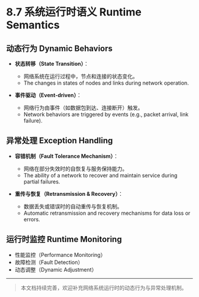 # 8.7 系统运行时语义 Runtime Semantics

## 动态行为 Dynamic Behaviors

- **状态转移（State Transition）**：
  - 网络系统在运行过程中，节点和连接的状态变化。
  - The changes in states of nodes and links during network operation.

- **事件驱动（Event-driven）**：
  - 网络行为由事件（如数据包到达、连接断开）触发。
  - Network behaviors are triggered by events (e.g., packet arrival, link failure).

## 异常处理 Exception Handling

- **容错机制（Fault Tolerance Mechanism）**：
  - 网络在部分失效时的自恢复与服务保持能力。
  - The ability of a network to recover and maintain service during partial failures.

- **重传与恢复（Retransmission & Recovery）**：
  - 数据丢失或错误时的自动重传与恢复机制。
  - Automatic retransmission and recovery mechanisms for data loss or errors.

## 运行时监控 Runtime Monitoring

- 性能监控（Performance Monitoring）
- 故障检测（Fault Detection）
- 动态调整（Dynamic Adjustment）

---

> 本文档持续完善，欢迎补充网络系统运行时的动态行为与异常处理机制。
